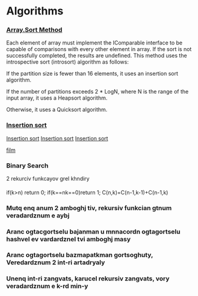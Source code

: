 # Algorithms

### [Array.Sort Method](https://msdn.microsoft.com/en-us/library/6tf1f0bc(v=vs.110).aspx)
Each element of array must implement the IComparable interface to be capable of comparisons with every other element in array.
If the sort is not successfully completed, the results are undefined.
This method uses the introspective sort (introsort) algorithm as follows:

If the partition size is fewer than 16 elements, it uses an insertion sort algorithm.

If the number of partitions exceeds 2 * LogN, where N is the range of the input array, it uses a Heapsort algorithm.

Otherwise, it uses a Quicksort algorithm.


### [Insertion sort](https://www.khanacademy.org/computing/computer-science/algorithms/insertion-sort/a/insertion-sort)
[Insertion sort](http://interactivepython.org/runestone/static/pythonds/SortSearch/TheInsertionSort.html)
[Insertion sort](https://ru.wikipedia.org/wiki/%D0%A1%D0%BE%D1%80%D1%82%D0%B8%D1%80%D0%BE%D0%B2%D0%BA%D0%B0_%D0%B2%D1%81%D1%82%D0%B0%D0%B2%D0%BA%D0%B0%D0%BC%D0%B8)
[Insertion sort](https://www.tutorialspoint.com/data_structures_algorithms/insertion_sort_algorithm.htm)



[film](https://voriginale.tv/video/the-intern/)




### Binary Search


2 rekurciv funkcayov grel khndiry



#### 
if(k>n) return 0;
if(k==nk==0)return 1;
C(n,k)=C(n-1,k-1)+C(n-1,k)


### Mutq enq anum 2 amboghj tiv, rekursiv funkcian gtnum veradardznum e aybj

### Aranc ogtacgortselu bajanman u mnnacordn ogtagortselu hashvel ev vardardznel tvi amboghj masy

### Aranc ogtagortselu bazmapatkman gortsoghuty, Veredardznum 2 int-ri artadryaly

### Unenq int-ri zangvats, karucel rekursiv zangvats, vory veradardznum e k-rd min-y


